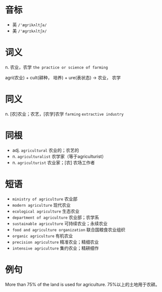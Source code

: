 # 音标

- 英 `/'ægrikʌltʃə/`
- 美 `/'æɡrɪkʌltʃɚ/`

# 词义

n. 农业，农学
`the practice or science of farming`



agri(农业) + cult(耕种， 培养) + ure(表状态) → 农业， 农学

# 同义

n. [农]农业；农艺，[农学]农学
`farming` `extractive industry`

# 同根

- adj. `agricultural` 农业的；农艺的
- n. `agriculturalist` 农学家（等于agriculturist）
- n. `agriculturist` 农业家；[农] 农场工作者

# 短语

- `ministry of agriculture` 农业部
- `modern agriculture` 现代农业
- `ecological agriculture` 生态农业
- `department of agriculture` 农业部；农学系
- `sustainable agriculture` 可持续农业；永续农业
- `food and agriculture organization` 联合国粮食农业组织
- `organic agriculture` 有机农业
- `precision agriculture` 精准农业；精细农业
- `intensive agriculture` 集约农业；精耕细作

# 例句

More than 75% of the land is used for agriculture.
75%以上的土地用于农耕。


